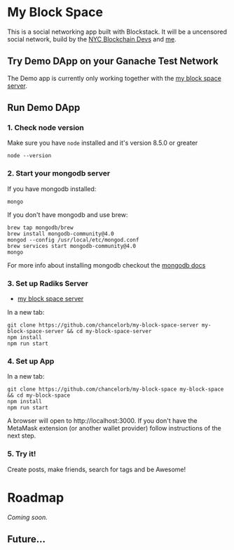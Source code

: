 # My Block Space
This is a social networking app built with Blockstack.
It will be a uncensored social network, build by the [NYC Blockchain Devs](https://www.meetup.com/nyc-blockchain-devs) and [me](https://github.com/chancelorb).

## Try Demo DApp on your Ganache Test Network

The Demo app is currently only working together with the [my block space server](https://github.com/chancelorb/my-block-space-server). 


## Run Demo DApp

### 1. Check node version

Make sure you have `node` installed and it's version 8.5.0 or greater

```
node --version
```
### 2. Start your mongodb server 
If you have mongodb installed:
```
mongo

```
If you don't have mongodb and use brew:
```
brew tap mongodb/brew
brew install mongodb-community@4.0
mongod --config /usr/local/etc/mongod.conf
brew services start mongodb-community@4.0
mongo
```
For more info about installing mongodb checkout the [mongodb docs](https://docs.mongodb.com/manual/installation/)

### 3. Set up Radiks Server

- [my block space server](https://github.com/chancelorb/my-block-space-server)

In a new tab:
```
git clone https://github.com/chancelorb/my-block-space-server my-block-space-server && cd my-block-space-server
npm install
npm run start
```

### 4. Set up App 

In a new tab:
```
git clone https://github.com/chancelorb/my-block-space my-block-space && cd my-block-space
npm install
npm run start
```

A browser will open to http://localhost:3000. If you don't have the MetaMask extension (or another wallet provider) follow instructions of the next step.



### 5. Try it!
Create posts, make friends, search for tags and be Awesome!

# Roadmap

*Coming soon.*

<!-- ## Alpha Release -->

<!-- * [ ] Users can submit content URLs into the system. -->

## Future...

